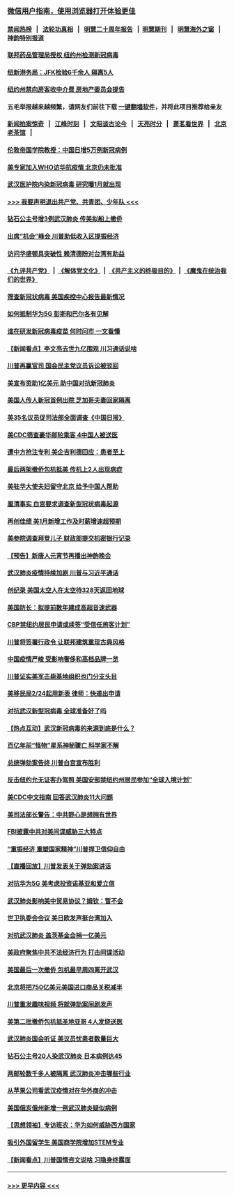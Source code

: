### [微信用户指南，使用浏览器打开体验更佳](https://github.com/gfw-breaker/banned-news1/blob/master/indexes/wechat-guide.md?t=0)
#### [禁闻热榜](热点新闻.md?t=0)  &nbsp;&nbsp;|&nbsp;&nbsp; [法轮功真相](https://github.com/gfw-breaker/truth/blob/master/README.md?t=0) &nbsp;&nbsp;|&nbsp;&nbsp; [明慧二十周年报告](https://github.com/gfw-breaker/mh-reports/blob/master/README.md?t=0) &nbsp;&nbsp;|&nbsp;&nbsp;[明慧期刊](https://github.com/gfw-breaker/mh-qikan) &nbsp;&nbsp;|&nbsp;&nbsp; [明慧海外之窗](https://github.com/gfw-breaker/mh-news/blob/master/README.md?t=0) &nbsp;&nbsp;|&nbsp;&nbsp; [神韵特别报道](https://github.com/gfw-breaker/mh-news/blob/master/shenyun.md?t=0)
#### [联邦药品管理局授权  纽约州检测新冠病毒](../pages/nsc412/n11853371.md?t=02090144) 
#### [纽新港务局：JFK检验6千余人  隔离5人](../pages/nsc412/n11853366.md?t=02090144) 
#### [纽约州禁向房客收中介费  房地产委员会提告](../pages/nsc412/n11853360.md?t=02090144) 
#### 五毛举报越来越频繁，请网友们前往下载 [一键翻墙软件](https://github.com/gfw-breaker/ssr-accounts)，并将此项目推荐给亲友
#### [新闻拍案惊奇](https://github.com/gfw-breaker/banned-news1/blob/master/pages/link4.md) &nbsp;&nbsp;|&nbsp;&nbsp; [江峰时刻](https://github.com/gfw-breaker/banned-news1/blob/master/pages/link4.md) &nbsp;&nbsp;|&nbsp;&nbsp; [文昭谈古论今](https://github.com/gfw-breaker/banned-news1/blob/master/pages/link4.md) &nbsp;&nbsp;|&nbsp;&nbsp; [天亮时分](https://github.com/gfw-breaker/banned-news1/blob/master/pages/link4.md) &nbsp;&nbsp;|&nbsp;&nbsp; [萧茗看世界](https://github.com/gfw-breaker/banned-news1/blob/master/pages/link4.md) &nbsp;&nbsp;|&nbsp;&nbsp; [北京老茶馆](https://github.com/gfw-breaker/banned-news1/blob/master/pages/link4.md) &nbsp;&nbsp;|&nbsp;&nbsp; 
#### [伦敦帝国学院教授：中国日增5万例新冠病例](../pages/nsc412/n11854174.md?t=02090144) 
#### [美专家加入WHO访华抗疫情 北京仍未批准](../pages/nsc412/n11854043.md?t=02090144) 
#### [武汉医护院内染新冠病毒 研究曝1月就出现](../pages/nsc412/n11852928.md?t=02090144) 
#### [>>> 我要声明退出共产党、共青团、少年队 <<<](https://github.com/begood0513/goodnews/blob/master/quit/letter.md) 
#### [钻石公主号增3例武汉肺炎 传美拟船上撤侨](../pages/nsc412/n11853240.md?t=02090144) 
#### [出席“机会”峰会 川普助低收入区提振经济](../pages/nsc412/n11853232.md?t=02090144) 
#### [访问华盛顿具突破性 赖清德盼对台湾有助益](../pages/nsc412/n11853129.md?t=02090144) 
#### [《九评共产党》](https://github.com/begood0513/9ping.md/blob/master/README.md) &nbsp;|&nbsp; [《解体党文化》](../../../../jtdwh.md/blob/master/README.md)  &nbsp;|&nbsp; [《共产主义的终极目的》](../../../../gczydzjmd.md/blob/master/README.md) &nbsp;|&nbsp; [《魔鬼在统治我们的世界》](../../../../mgztzwmdsj.md/blob/master/README.md) 
#### [筛查新冠状病毒 美国疾控中心报告最新情况](../pages/nsc412/n11853070.md?t=02090144) 
#### [如何抵制华为5G 彭斯和巴尔各有见解](../pages/nsc412/n11852535.md?t=02090144) 
#### [谁在研发新冠病毒疫苗 何时问市 一文看懂](../pages/nsc412/n11852840.md?t=02090144) 
#### [【新闻看点】李文亮去世九亿围观 川习通话说啥](../pages/nsc412/n11852360.md?t=02090144) 
#### [川普再赢官司 国会民主党议员诉讼被驳回](../pages/nsc412/n11852287.md?t=02090144) 
#### [美宣布资助1亿美元 助中国对抗新冠肺炎](../pages/nsc412/n11852531.md?t=02090144) 
#### [美国人传人新冠首例出院 芝加哥夫妻回家隔离](../pages/nsc412/n11852452.md?t=02090144) 
#### [美35名议员促司法部全面调查《中国日报》](../pages/nsc412/n11852435.md?t=02090144) 
#### [美CDC筛查豪华邮轮乘客 4中国人被送医](../pages/nsc412/n11852085.md?t=02090144) 
#### [遭中方抢注专利 美企吉利德回应：患者至上](../pages/nsc412/n11852037.md?t=02090144) 
#### [最后两架撤侨包机抵美 传机上2人出现病症](../pages/nsc412/n11852173.md?t=02090144) 
#### [美驻华大使夫妇留守北京 给予中国人帮助](../pages/nsc412/n11852165.md?t=02090144) 
#### [厘清事实 白宫要求调查新型冠状病毒起源](../pages/nsc412/n11852106.md?t=02090144) 
#### [再创佳绩 美1月新增工作及时薪增速超预期](../pages/nsc412/n11852174.md?t=02090144) 
#### [美参院调查拜登儿子 财政部提交机密银行记录](../pages/nsc412/n11851808.md?t=02090144) 
#### [【预告】新唐人元宵节再播出神韵晚会](../pages/nsc412/n11843192.md?t=02090144) 
#### [武汉肺炎疫情持续加剧 川普与习近平通话](../pages/nsc412/n11851613.md?t=02090144) 
#### [创纪录 美国太空人在太空待328天返回地球](../pages/nsc412/n11851266.md?t=02090144) 
#### [美国防长：拟提前数年建成高超音速武器](../pages/nsc412/n11850959.md?t=02090144) 
#### [CBP禁纽约居民申请或续签“受信任旅客计划”](../pages/nsc412/n11850857.md?t=02090144) 
#### [川普将签署行政令 让联邦建筑重现古典风格](../pages/nsc412/n11850654.md?t=02090144) 
#### [中国疫情严峻 受影响奢侈和高档品牌一览](../pages/nsc412/n11850319.md?t=02090144) 
#### [川普证实美军击毙基地组织也门分支头目](../pages/nsc412/n11850383.md?t=02090144) 
#### [美移民局2/24起用新表 律师：快递出申请](../pages/nsc412/n11848220.md?t=02090144) 
#### [对抗武汉新型冠病毒 全球准备好了吗](../pages/nsc412/n11850142.md?t=02090144) 
#### [【热点互动】武汉新冠病毒的来源到底是什么？](../pages/nsc412/n11849749.md?t=02090144) 
#### [百亿年前“怪物”星系神秘骤亡 科学家不解](../pages/nsc412/n11849863.md?t=02090144) 
#### [总统弹劾案告终 川普白宫宣布胜利](../pages/nsc412/n11849985.md?t=02090144) 
#### [反击纽约允无证客办驾照  美国安部禁纽约州居民参加“全球入境计划”](../pages/nsc412/n11849828.md?t=02090144) 
#### [美CDC中文指南 回答武汉肺炎11大问题](../pages/nsc412/n11849703.md?t=02090144) 
#### [美司法部长警告：中共野心是想拥有世界](../pages/nsc412/n11849769.md?t=02090144) 
#### [FBI披露中共对美间谍威胁三大特点](../pages/nsc412/n11849700.md?t=02090144) 
#### [“重振经济 重塑国家精神”川普捍卫信仰自由](../pages/nsc412/n11849641.md?t=02090144) 
#### [【直播回放】川普发表关于弹劾案讲话](../pages/nsc412/n11849472.md?t=02090144) 
#### [对抗华为5G 美考虑投资诺基亚和爱立信](../pages/nsc412/n11849510.md?t=02090144) 
#### [武汉肺炎影响美中贸易协议？姆钦：暂不会](../pages/nsc412/n11849497.md?t=02090144) 
#### [世卫执委会会议 美日欧发声挺台湾加入](../pages/nsc412/n11849433.md?t=02090144) 
#### [对抗武汉肺炎 盖茨基金会捐一亿美元](../pages/nsc412/n11848953.md?t=02090144) 
#### [美政府聚焦中共不法经济行为 打击间谍活动](../pages/nsc412/n11849322.md?t=02090144) 
#### [美国最后一次撤侨 包机最早周四离开武汉](../pages/nsc412/n11849395.md?t=02090144) 
#### [北京将把750亿美元美国进口商品关税减半](../pages/nsc412/n11848896.md?t=02090144) 
#### [川普重发趣味视频 将就弹劾案闹剧发声](../pages/nsc412/n11848715.md?t=02090144) 
#### [美第二批撤侨包机抵圣地亚哥 4人发烧送医](../pages/nsc412/n11847923.md?t=02090144) 
#### [武汉肺炎国会听证 美议员忧患者数量巨大](../pages/nsc412/n11844851.md?t=02090144) 
#### [钻石公主号20人染武汉肺炎 日本病例达45](../pages/nsc412/n11847823.md?t=02090144) 
#### [两邮轮数千多人被隔离 武汉肺炎冲击哪些行业](../pages/nsc412/n11847456.md?t=02090144) 
#### [从苹果公司看武汉疫情对在华外商的冲击](../pages/nsc412/n11847586.md?t=02090144) 
#### [美国俄亥俄州新增一例武汉肺炎疑似病例](../pages/nsc412/n11847714.md?t=02090144) 
#### [【思想领袖】专访班农：华为如何威胁西方国家](../pages/nsc412/n11847306.md?t=02090144) 
#### [吸引外国留学生 美国商学院增加STEM专业](../pages/nsc412/n11847417.md?t=02090144) 
#### [【新闻看点】川普国情咨文说啥 习隐身终露面](../pages/nsc412/n11847016.md?t=02090144) 

----
#### [ >>> 更早内容 <<< ](../indexes/nsc412-earlier.md)
